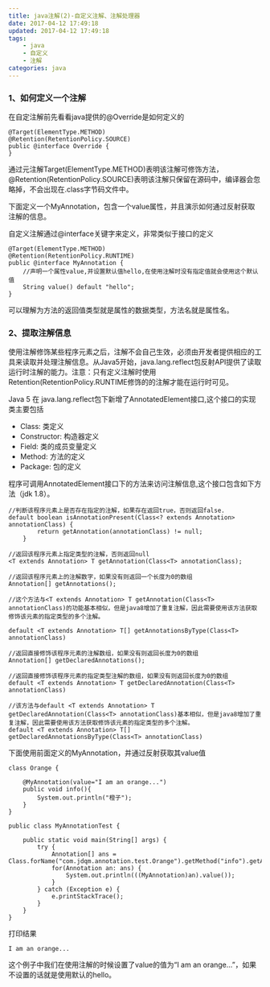 ```yaml
---
title: java注解(2)-自定义注解、注解处理器
date: 2017-04-12 17:49:18
updated: 2017-04-12 17:49:18
tags:
	- java
	- 自定义
	- 注解
categories: java
---
```


### 1、如何定义一个注解
在自定注解前先看看java提供的@Override是如何定义的

```
@Target(ElementType.METHOD)
@Retention(RetentionPolicy.SOURCE)
public @interface Override {
}
```
<!-- more -->

通过元注解Target(ElementType.METHOD)表明该注解可修饰方法，@Retention(RetentionPolicy.SOURCE)表明该注解只保留在源码中，编译器会忽略掉，不会出现在.class字节码文件中。


下面定义一个MyAnnotation，包含一个value属性，并且演示如何通过反射获取注解的信息。

自定义注解通过@interface关键字来定义，非常类似于接口的定义
```
@Target(ElementType.METHOD)
@Retention(RetentionPolicy.RUNTIME)
public @interface MyAnnotation {
	//声明一个属性value,并设置默认值hello,在使用注解时没有指定值就会使用这个默认值
	String value() default "hello";
}
```

可以理解为方法的返回值类型就是属性的数据类型，方法名就是属性名。

### 2、提取注解信息
使用注解修饰某些程序元素之后，注解不会自己生效，必须由开发者提供相应的工具来读取并处理注解信息。从Java5开始，java.lang.reflect包反射API提供了读取运行时注解的能力。注意：只有定义注解时使用Retention(RetentionPolicy.RUNTIME修饰的的注解才能在运行时可见。

Java 5 在 java.lang.reflect包下新增了AnnotatedElement接口,这个接口的实现类主要包括

- Class: 类定义
- Constructor: 构造器定义
- Field: 类的成员变量定义
- Method: 方法的定义
- Package: 包的定义

程序可调用AnnotatedElement接口下的方法来访问注解信息,这个接口包含如下方法（jdk 1.8）。
```
//判断该程序元素上是否存在指定的注解，如果存在返回true，否则返回false.
default boolean isAnnotationPresent(Class<? extends Annotation> annotationClass) {
        return getAnnotation(annotationClass) != null;
    }
```


```
//返回该程序元素上指定类型的注解，否则返回null
<T extends Annotation> T getAnnotation(Class<T> annotationClass);
```
```
//返回该程序元素上的注解数字，如果没有则返回一个长度为0的数组
Annotation[] getAnnotations();
```

```
//这个方法与<T extends Annotation> T getAnnotation(Class<T> annotationClass)的功能基本相似，但是java8增加了重复注解，因此需要使用该方法获取修饰该元素的指定类型的多个注解。

default <T extends Annotation> T[] getAnnotationsByType(Class<T> annotationClass)
```


```
//返回直接修饰该程序元素的注解数组，如果没有则返回长度为0的数组
Annotation[] getDeclaredAnnotations();
```

```
//返回直接修饰该程序元素的指定类型注解的数组，如果没有则返回长度为0的数组
default <T extends Annotation> T getDeclaredAnnotation(Class<T> annotationClass)
```

```
//该方法与default <T extends Annotation> T getDeclaredAnnotation(Class<T> annotationClass)基本相似，但是java8增加了重复注解，因此需要使用该方法获取修饰该元素的指定类型的多个注解。
default <T extends Annotation> T[] getDeclaredAnnotationsByType(Class<T> annotationClass)
```

下面使用前面定义的MyAnnotation，并通过反射获取其value值

```
class Orange {
	
	@MyAnnotation(value="I am an orange...")
	public void info(){
		System.out.println("橙子");
	}
}
```

```
public class MyAnnotationTest {
	
	public static void main(String[] args) {
		try {
			Annotation[] ans = Class.forName("com.jdqm.annotation.test.Orange").getMethod("info").getAnnotations();
			for(Annotation an: ans) {
				System.out.println(((MyAnnotation)an).value());
			}
		} catch (Exception e) {
			e.printStackTrace();
		}
	}
}

```

打印结果
```
I am an orange...
```

这个例子中我们在使用注解的时候设置了value的值为“I am an orange...”，如果不设置的话就是使用默认的hello。




